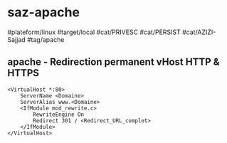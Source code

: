 # saz-apache

#plateform/linux
#target/local
#cat/PRIVESC
#cat/PERSIST
#cat/AZIZI-Sajjad
#tag/apache


## apache - Redirection permanent vHost HTTP & HTTPS
```
<VirtualHost *:80>
    ServerName <Domaine>
    ServerAlias www.<Domaine>
    <IfModule mod_rewrite.c>
        RewriteEngine On
        Redirect 301 / <Redirect_URL_complet>
    </IfModule>
</VirtualHost>
```


